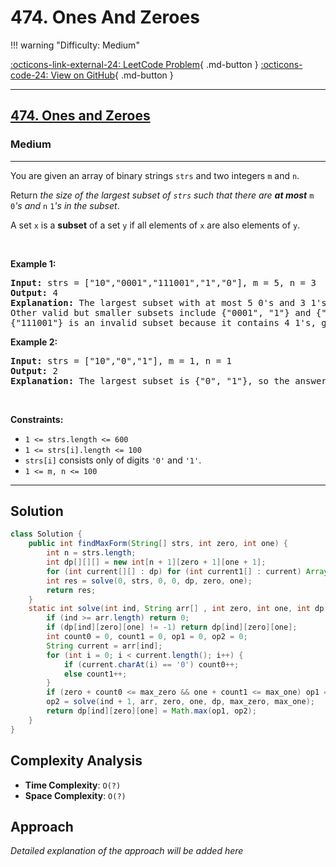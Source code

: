 # 474. Ones And Zeroes

!!! warning "Difficulty: Medium"

[:octicons-link-external-24: LeetCode Problem](https://leetcode.com/problems/ones-and-zeroes/){ .md-button }
[:octicons-code-24: View on GitHub](https://github.com/RAJ8664/Leetcode/tree/master/0474-ones-and-zeroes){ .md-button }

---

<h2><a href="https://leetcode.com/problems/ones-and-zeroes">474. Ones and Zeroes</a></h2><h3>Medium</h3><hr><p>You are given an array of binary strings <code>strs</code> and two integers <code>m</code> and <code>n</code>.</p>

<p>Return <em>the size of the largest subset of <code>strs</code> such that there are <strong>at most</strong> </em><code>m</code><em> </em><code>0</code><em>&#39;s and </em><code>n</code><em> </em><code>1</code><em>&#39;s in the subset</em>.</p>

<p>A set <code>x</code> is a <strong>subset</strong> of a set <code>y</code> if all elements of <code>x</code> are also elements of <code>y</code>.</p>

<p>&nbsp;</p>
<p><strong class="example">Example 1:</strong></p>

<pre>
<strong>Input:</strong> strs = [&quot;10&quot;,&quot;0001&quot;,&quot;111001&quot;,&quot;1&quot;,&quot;0&quot;], m = 5, n = 3
<strong>Output:</strong> 4
<strong>Explanation:</strong> The largest subset with at most 5 0&#39;s and 3 1&#39;s is {&quot;10&quot;, &quot;0001&quot;, &quot;1&quot;, &quot;0&quot;}, so the answer is 4.
Other valid but smaller subsets include {&quot;0001&quot;, &quot;1&quot;} and {&quot;10&quot;, &quot;1&quot;, &quot;0&quot;}.
{&quot;111001&quot;} is an invalid subset because it contains 4 1&#39;s, greater than the maximum of 3.
</pre>

<p><strong class="example">Example 2:</strong></p>

<pre>
<strong>Input:</strong> strs = [&quot;10&quot;,&quot;0&quot;,&quot;1&quot;], m = 1, n = 1
<strong>Output:</strong> 2
<b>Explanation:</b> The largest subset is {&quot;0&quot;, &quot;1&quot;}, so the answer is 2.
</pre>

<p>&nbsp;</p>
<p><strong>Constraints:</strong></p>

<ul>
	<li><code>1 &lt;= strs.length &lt;= 600</code></li>
	<li><code>1 &lt;= strs[i].length &lt;= 100</code></li>
	<li><code>strs[i]</code> consists only of digits <code>&#39;0&#39;</code> and <code>&#39;1&#39;</code>.</li>
	<li><code>1 &lt;= m, n &lt;= 100</code></li>
</ul>


---

## Solution

```java
class Solution {
    public int findMaxForm(String[] strs, int zero, int one) {
        int n = strs.length;
        int dp[][][] = new int[n + 1][zero + 1][one + 1];
        for (int current[][] : dp) for (int current1[] : current) Arrays.fill(current1, -1);
        int res = solve(0, strs, 0, 0, dp, zero, one);
        return res;
    }
    static int solve(int ind, String arr[] , int zero, int one, int dp[][][], int max_zero, int max_one) {
        if (ind >= arr.length) return 0;
        if (dp[ind][zero][one] != -1) return dp[ind][zero][one];
        int count0 = 0, count1 = 0, op1 = 0, op2 = 0;
        String current = arr[ind];
        for (int i = 0; i < current.length(); i++) {
            if (current.charAt(i) == '0') count0++;
            else count1++;
        }
        if (zero + count0 <= max_zero && one + count1 <= max_one) op1 = 1 + solve(ind + 1, arr, zero + count0 , one + count1 , dp, max_zero, max_one);
        op2 = solve(ind + 1, arr, zero, one, dp, max_zero, max_one);
        return dp[ind][zero][one] = Math.max(op1, op2);
    }
}

```

## Complexity Analysis

- **Time Complexity**: `O(?)`
- **Space Complexity**: `O(?)`

## Approach

*Detailed explanation of the approach will be added here*

